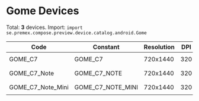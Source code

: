 # Gome Devices

Total: **3** devices. Import: `import se.premex.compose.preview.device.catalog.android.Gome`

| Code | Constant | Resolution | DPI | Compose Spec | Preview Usage |
|------|----------|------------|-----|-------------|---------------|
| GOME_C7 | GOME_C7 | 720x1440 | 320 | `spec:width=720px,height=1440px,dpi=320` | `@Preview(device = Gome.GOME_C7)` |
| GOME_C7_Note | GOME_C7_NOTE | 720x1440 | 320 | `spec:width=720px,height=1440px,dpi=320` | `@Preview(device = Gome.GOME_C7_NOTE)` |
| GOME_C7_Note_Mini | GOME_C7_NOTE_MINI | 720x1440 | 320 | `spec:width=720px,height=1440px,dpi=320` | `@Preview(device = Gome.GOME_C7_NOTE_MINI)` |

<!-- Generated automatically. Do not edit manually. -->
